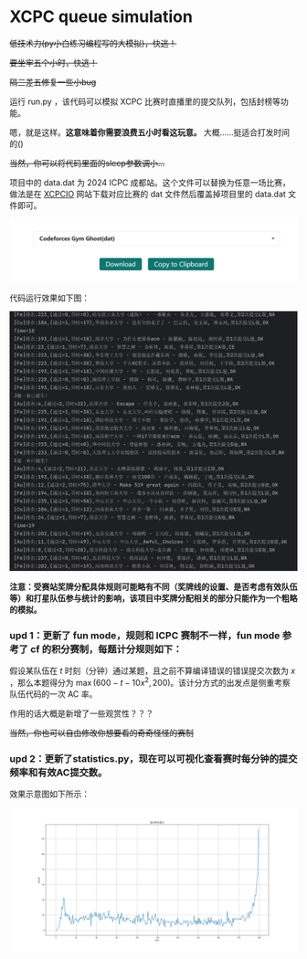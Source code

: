 # XCPC queue simulation

~~低技术力(py小白练习编程写的大模拟)，快逃！~~

~~要坐牢五个小时，快逃！~~

~~隔三差五修复一些小bug~~

运行 run.py ，该代码可以模拟 XCPC 比赛时直播里的提交队列，包括封榜等功能。

嗯，就是这样。**这意味着你需要浪费五小时看这玩意。** 大概......挺适合打发时间的()

~~当然，你可以将代码里面的sleep参数调小...~~

项目中的 data.dat 为 2024 ICPC 成都站。这个文件可以替换为任意一场比赛，做法是在 <a href="https://board.xcpcio.com/">XCPCIO</a> 网站下载对应比赛的 dat 文件然后覆盖掉项目里的 data.dat 文件即可。

![alt text](imgs/image.png)

代码运行效果如下图：

![alt text](imgs/image-1.png)

**注意：受赛站奖牌分配具体规则可能略有不同（奖牌线的设置、是否考虑有效队伍等）和打星队伍参与统计的影响，该项目中奖牌分配相关的部分只能作为一个粗略的模拟。**

### upd 1：更新了 fun mode，规则和 ICPC 赛制不一样，fun mode 参考了 cf 的积分赛制，每题计分规则如下：

假设某队伍在 $t$ 时刻（分钟）通过某题，且之前不算编译错误的错误提交次数为 $x$ ，那么本题得分为 $\max(600-t-10x^2,200)$。该计分方式的出发点是侧重考察队伍代码的一次 AC 率。

作用的话大概是新增了一些观赏性？？？

~~当然，你也可以自由修改你想要看的奇奇怪怪的赛制~~

### upd 2：更新了statistics.py，现在可以可视化查看赛时每分钟的提交频率和有效AC提交数。

效果示意图如下所示：

![alt text](imgs/image-2.png)
